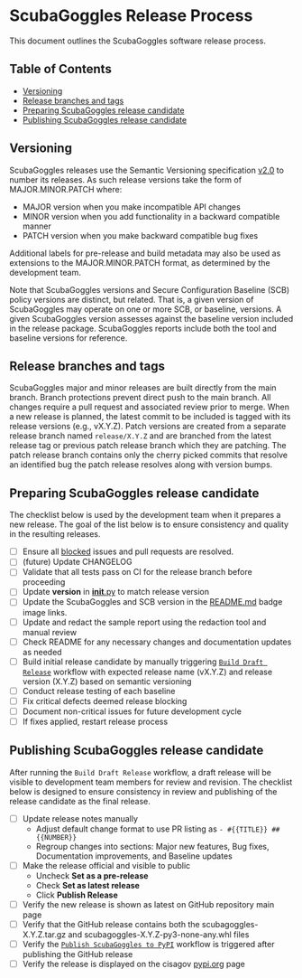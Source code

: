 # ScubaGoggles Release Process <!-- omit in toc --> #

This document outlines the ScubaGoggles software release process.

## Table of Contents <!-- omit in toc --> ##

- [Versioning](#versioning)
- [Release branches and tags](#release-branches-and-tags)
- [Preparing ScubaGoggles release candidate](#preparing-scubagoggles-release-candidate)
- [Publishing ScubaGoggles release candidate](#publishing-scubagoggles-release-candidate)

## Versioning ##

ScubaGoggles releases use the Semantic Versioning specification [v2.0](https://semver.org/spec/v2.0.0.html) to number its releases.  As such release versions take the form of MAJOR.MINOR.PATCH where:
* MAJOR version when you make incompatible API changes
* MINOR version when you add functionality in a backward compatible manner
* PATCH version when you make backward compatible bug fixes

Additional labels for pre-release and build metadata may also be used as extensions to the MAJOR.MINOR.PATCH format, as determined by the development team.

Note that ScubaGoggles versions and Secure Configuration Baseline (SCB) policy versions are distinct, but related.  That is, a given version of ScubaGoggles may operate on one or more SCB, or baseline, versions.  A given ScubaGoggles version assesses against the baseline version included in the release package.  ScubaGoggles reports include both the tool and baseline versions for reference.

## Release branches and tags ##

ScubaGoggles major and minor releases are built directly from the main branch.  Branch protections prevent direct push to the main branch.  All changes require a pull request and associated review prior to merge. 
When a new release is planned, the latest commit to be included is tagged with its release versions (e.g., vX.Y.Z). Patch versions are created from a separate release branch named `release/X.Y.Z` and are branched from the latest release tag or previous patch release branch which they are patching. The patch release branch contains only the cherry picked commits that resolve an identified bug the patch release resolves along with version bumps.

## Preparing ScubaGoggles release candidate ##

The checklist below is used by the development team when it prepares a new release.  The goal of the list below is to ensure consistency and quality in the resulting releases.

- [ ] Ensure all [blocked](https://github.com/cisagov/ScubaGoggles/labels/) issues and pull requests are resolved.
- [ ] (future) Update CHANGELOG
- [ ] Validate that all tests pass on CI for the release branch before proceeding
- [ ] Update __version__ in [__init__.py](https://github.com/cisagov/ScubaGoggles/blob/main/scubagoggles/__init__.py) to match release version
- [ ] Update the ScubaGoggles and SCB version in the [README.md](https://github.com/cisagov/ScubaGoggles/blob/main/README.md) badge image links.
- [ ] Update and redact the sample report using the redaction tool and manual review
- [ ] Check README for any necessary changes and documentation updates as needed
- [ ] Build initial release candidate by manually triggering [`Build Draft Release`](https://github.com/cisagov/ScubaGoggles/actions/workflows/run_release.yml) workflow with expected release name (vX.Y.Z) and release version (X.Y.Z) based on semantic versioning
- [ ] Conduct release testing of each baseline
- [ ] Fix critical defects deemed release blocking
- [ ] Document non-critical issues for future development cycle
- [ ] If fixes applied, restart release process

## Publishing ScubaGoggles release candidate ##

After running the `Build Draft Release` workflow, a draft release will be visible to development team members for review and revision. The checklist below is designed to ensure consistency in review and publishing of the release candidate as the final release. 

- [ ] Update release notes manually
  - Adjust default change format to use PR listing as `- #{{TITLE}} ##{{NUMBER}}`
  - Regroup changes into sections: Major new features, Bug fixes, Documentation improvements, and Baseline updates
- [ ] Make the release official and visible to public
  - Uncheck **Set as a pre-release**
  - Check **Set as latest release**
  - Click **Publish Release**
- [ ] Verify the new release is shown as latest on GitHub repository main page
- [ ] Verify that the GitHub release contains both the scubagoggles-X.Y.Z.tar.gz and scubagoggles-X.Y.Z-py3-none-any.whl files
- [ ] Verify the [`Publish ScubaGoggles to PyPI`](https://github.com/cisagov/ScubaGoggles/actions/workflows/publish_to_pypi.yml) workflow is triggered after publishing the GitHub release
- [ ] Verify the release is displayed on the cisagov [pypi.org](https://pypi.org/user/cisagov/) page
